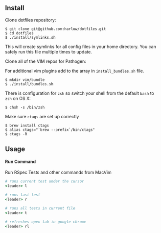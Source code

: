 Install
-------

Clone dotfiles repository:

    $ git clone git@github.com:harlow/dotfiles.git
    $ cd dotfiles
    $ ./install/symlinks.sh

This will create symlinks for all config files in your home directory. You can
safely run this file multiple times to update.

Clone all of the VIM repos for Pathogen:

For additional vim plugins add to the array in `install_bundles.sh` file.

    $ mkdir vim/bundle
    $ ./install/bundles.sh

There is configuration for `zsh` so switch your shell from the default `bash` 
to `zsh` on OS X:

    $ chsh -s /bin/zsh

Make sure `ctags` are set up correctly

    $ brew install ctags
    $ alias ctags="`brew --prefix`/bin/ctags"
    $ ctags -R

Usage
-------

#### Run Command

Run RSpec Tests and other commands from MacVim

```ruby
# runs current test under the cursor
<leader> l

# runs last test
<leader> r

# runs all tests in current file
<leader> t

# refreshes open tab in google chrome
<leader> rl
```